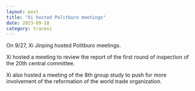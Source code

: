 ```yaml
---
layout: post
title: "Xi hosted Politburo meetings"
date: 2023-09-28
category: tracexi
---
```


On 9/27, Xi Jinping hosted Politburo meetings.

Xi hosted a meeting to review the report of the first round of inspection of the 20th central committee.

Xi also hosted a meeting of the 8th group study to push for more involvement of the reformation of the world trade organization.